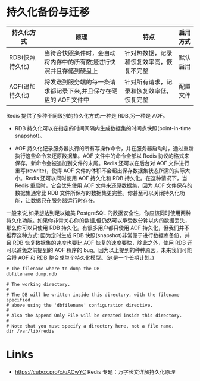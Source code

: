 # 持久化备份与迁移

| **持久化方式**  | **原理**                                                           | **特点**                                 | **启用方式** |
| --------------- | ------------------------------------------------------------------ | ---------------------------------------- | ------------ |
| RDB(快照持久化) | 当符合快照条件时，会自动将内存中的所有数据进行快照并且存储到硬盘上 | 针对热数据，记录和恢复效率高，恢复不完整 | 默认启用     |
| AOF(追加持久化) | 将发送到服务端的每一条请求都记录下来,并且保存在硬盘的 AOF 文件中   | 针对所有请求，记录和恢复效率低，恢复完整 | 配置文件     |

Redis 提供了多种不同级别的持久化方式:一种是 RDB,另一种是 AOF。

- RDB 持久化可以在指定的时间间隔内生成数据集的时间点快照(point-in-time snapshot)。

- AOF 持久化记录服务器执行的所有写操作命令，并在服务器启动时，通过重新执行这些命令来还原数据集。AOF 文件中的命令全部以 Redis 协议的格式来保存，新命令会被追加到文件的末尾。Redis 还可以在后台对 AOF 文件进行重写(rewrite)，使得 AOF 文件的体积不会超出保存数据集状态所需的实际大小。Redis 还可以同时使用 AOF 持久化和 RDB 持久化。在这种情况下，当 Redis 重启时，它会优先使用 AOF 文件来还原数据集，因为 AOF 文件保存的数据集通常比 RDB 文件所保存的数据集更完整。你甚至可以关闭持久化功能，让数据只在服务器运行时存在。

一般来说,如果想达到足以媲美 PostgreSQL 的数据安全性，你应该同时使用两种持久化功能。如果你非常关心你的数据,但仍然可以承受数分钟以内的数据丢失，那么你可以只使用 RDB 持久化。有很多用户都只使用 AOF 持久化，但我们并不推荐这种方式: 因为定时生成 RDB 快照(snapshot)非常便于进行数据库备份，并且 RDB 恢复数据集的速度也要比 AOF 恢复的速度要快，除此之外，使用 RDB 还可以避免之前提到的 AOF 程序的 bug。因为以上提到的种种原因，未来我们可能会将 AOF 和 RDB 整合成单个持久化模型。(这是一个长期计划。)

```
# The filename where to dump the DB
dbfilename dump.rdb

# The working directory.
#
# The DB will be written inside this directory, with the filename specified
# above using the 'dbfilename' configuration directive.
#
# Also the Append Only File will be created inside this directory.
#
# Note that you must specify a directory here, not a file name.
dir /var/lib/redis
```

# Links

- https://cubox.pro/c/uACwYC Redis 专题：万字长文详解持久化原理

